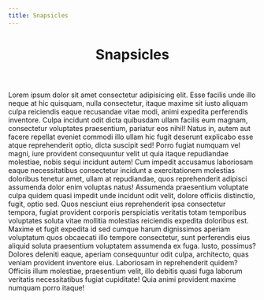 ```yaml
---
title: Snapsicles
---
```


<body>
  <div class="wrapper2">
    <header class="header2">
      <div class="background2"></div>
      <div class="foreground2"></div>
      <h1 class="title2">Snapsicles</h1>
    </header>
    <section class="section2">
      Lorem ipsum dolor sit amet consectetur adipisicing elit. Esse facilis unde
      illo neque at hic quisquam, nulla consectetur, itaque maxime sit iusto
      aliquam culpa reiciendis eaque recusandae vitae modi, animi expedita
      perferendis inventore. Culpa incidunt odit dicta quibusdam ullam facilis
      eum magnam, consectetur voluptates praesentium, pariatur eos nihil! Natus
      in, autem aut facere repellat eveniet commodi illo ullam hic fugit
      deserunt explicabo esse atque reprehenderit optio, dicta suscipit sed!
      Porro fugiat numquam vel magni, iure provident consequuntur velit ut quia
      itaque repudiandae molestiae, nobis sequi incidunt autem! Cum impedit
      accusamus laboriosam eaque necessitatibus consectetur incidunt a
      exercitationem molestias doloribus tenetur amet, ullam at repudiandae,
      quos reprehenderit adipisci assumenda dolor enim voluptas natus! Assumenda
      praesentium voluptate culpa quidem quasi impedit unde incidunt odit velit,
      dolore officiis distinctio, fugit, optio sed. Quos nesciunt eius
      reprehenderit ipsa consectetur tempora, fugiat provident corporis
      perspiciatis veritatis totam temporibus voluptates soluta vitae mollitia
      molestias reiciendis expedita doloribus est. Maxime et fugit expedita id
      sed cumque harum dignissimos aperiam voluptatum quos obcaecati illo
      tempore consectetur, sunt perferendis eius aliquid soluta praesentium
      voluptatem assumenda ex fuga. Iusto, possimus? Dolores deleniti eaque,
      aperiam consequuntur odit culpa, architecto, quas veniam provident
      inventore eius. Laboriosam in reprehenderit quidem? Officiis illum
      molestiae, praesentium velit, illo debitis quasi fuga laborum veritatis
      necessitatibus fugiat cupiditate! Quia animi provident maxime numquam
      porro itaque!
    </section>
  </div>
</body>